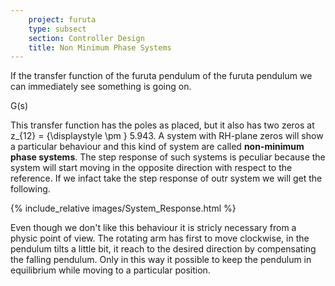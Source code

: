 ```yaml
---
    project: furuta
    type: subsect
    section: Controller Design
    title: Non Minimum Phase Systems
---
```


If the transfer function of the furuta pendulum of the furuta pendulum we can immediately see something is going on.

G(s)

This transfer function has the poles as placed, but it also has two zeros at z_{12} = {\displaystyle \pm } 5.943. A system with RH-plane zeros will show a particular behaviour and this kind of system are called **non-minimum phase systems**. The step response of such systems is peculiar because the system will start moving in the opposite direction with respect to the reference. If we infact take the step response of outr system we will get the following.

{% include_relative images/System_Response.html %}

Even though we don't like this behaviour it is stricly necessary from a physic point of view. The rotating arm has first to move clockwise, in  the pendulum tilts a little bit, it reach to the desired direction by compensating the falling pendulum. Only in this way it possible to keep the pendulum in equilibrium while moving to a particular position. 




